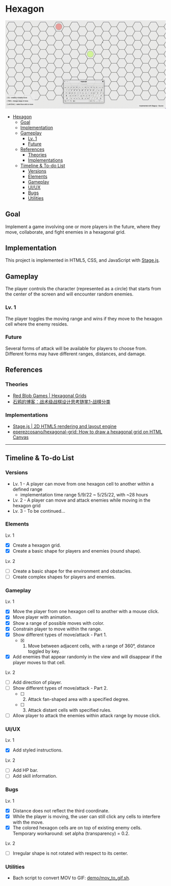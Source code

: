 # Hexagon

![Lv. 1 Demo Image](demo/level-1/hexagon-v1.gif)

- [Hexagon](#hexagon)
  - [Goal](#goal)
  - [Implementation](#implementation)
  - [Gameplay](#gameplay)
    - [Lv. 1](#lv-1)
    - [Future](#future)
  - [References](#references)
    - [Theories](#theories)
    - [Implementations](#implementations)
  - [Timeline & To-do List](#timeline--to-do-list)
    - [Versions](#versions)
    - [Elements](#elements)
    - [Gameplay](#gameplay-1)
    - [UI/UX](#uiux)
    - [Bugs](#bugs)
    - [Utilities](#utilities)

## Goal
Implement a game involving one or more players in the future, where they move, collaborate, and fight enemies in a hexagonal grid. 

## Implementation
This project is implemented in HTML5, CSS, and JavaScript with [Stage.js](https://piqnt.com/stage.js/).

## Gameplay
The player controls the character (represented as a circle) that starts from the center of the screen and will encounter random enemies.

### Lv. 1
The player toggles the moving range and wins if they move to the hexagon cell where the enemy resides.

### Future
Several forms of attack will be available for players to choose from. Different forms may have different ranges, distances, and damage.

## References
### Theories
* [Red Blob Games | Hexagonal Grids](https://www.redblobgames.com/grids/hexagons/)
* [石鸦的博客：战术级战棋设计思考随笔1-战棋分类](https://zafara-zd.github.io/blog/%E6%88%98%E6%9C%AF%E7%BA%A7%E6%88%98%E6%A3%8B%E8%AE%BE%E8%AE%A1%E6%80%9D%E8%80%83%E9%9A%8F%E7%AC%941-%E6%88%98%E6%A3%8B%E5%88%86%E7%B1%BB/)

### Implementations
* [Stage.js | 2D HTML5 rendering and layout engine](https://github.com/shakiba/stage.js)
* [eperezcosano/hexagonal-grid: How to draw a hexagonal grid on HTML Canvas](https://github.com/eperezcosano/hexagonal-grid)

--- 

## Timeline & To-do List

### Versions
* Lv. 1 - A player can move from one hexagon cell to another within a defined range
  * implementation time range 5/9/22 ~ 5/25/22, with ~28 hours
* Lv. 2 - A player can move and attack enemies while moving in the hexagon grid
* Lv. 3 - To be continued...

### Elements
Lv. 1
- [x] Create a hexagon grid.
- [x] Create a basic shape for players and enemies (round shape).

Lv. 2
- [ ] Create a basic shape for the environment and obstacles.
- [ ] Create complex shapes for players and enemies.

### Gameplay
Lv. 1
- [x] Move the player from one hexagon cell to another with a mouse click.
- [x] Move player with animation.
- [x] Show a range of possible moves with color.
- [x] Constrain player to move within the range.
- [x] Show different types of move/attack - Part 1.
  - [x] 1. Move between adjacent cells, with a range of 360°, distance toggled by key.
- [x] Add enemies that appear randomly in the view and will disappear if the player moves to that cell.

Lv. 2
- [ ] Add direction of player.
- [ ] Show different types of move/attack - Part 2.
  - [ ] 2. Attack fan-shaped area with a specified degree.
  - [ ] 3. Attack distant cells with specified rules.
- [ ] Allow player to attack the enemies within attack range by mouse click.

### UI/UX
Lv. 1
- [x] Add styled instructions.

Lv. 2
- [ ] Add HP bar.
- [ ] Add skill information.

### Bugs
Lv. 1
- [x] Distance does not reflect the third coordinate.
- [x] While the player is moving, the user can still click any cells to interfere with the move.
- [x] The colored hexagon cells are on top of existing enemy cells. Temporary workaround: set alpha (transparency) = 0.2.

Lv. 2
- [ ] Irregular shape is not rotated with respect to its center.

### Utilities
* Bach script to convert MOV to GIF: [demo/mov_to_gif.sh](demo/mov_to_gif.sh).
